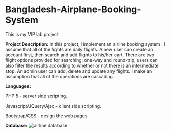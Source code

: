 # Bangladesh-Airplane-Booking-System
This is  my VIP lab project 

**Project Description:**
In this project, I implement an airline booking system . I assume that all of the fights are daily flights. A new user can create an account first, then search and add flights to his/her cart. There are two flight options provided for searching: one-way and round-trip, users can also filter the results according to whether or not there is an intermediate stop. An admin user can add, delete and update any flights. I make an assumption that all of the operations are cascading.

**Languages:**
<p>
  PHP 5 - server side scripting.
<p/> 
<p>
Javascript/JQuery/Ajax - client side scripting.
<p/>  
<p>
Bootstrap/CSS - design the web pages.
<p/>  

**Database:**
![airline database](https://user-images.githubusercontent.com/78270149/120201997-df509980-c247-11eb-9b51-278eb0157f45.jpg)
